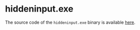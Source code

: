 # hiddeninput.exe

The source code of the ```hiddeninput.exe``` binary is available [here](https://github.com/Seldaek/hidden-input).